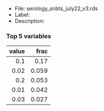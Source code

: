 

* File: serology_snbts_july22_v3.rds
* Label: 
* Description: 

### Top 5 variables
|   value |   frac |
|--------:|-------:|
|    0.1  |  0.17  |
|    0.02 |  0.059 |
|    0.2  |  0.053 |
|    0.01 |  0.042 |
|    0.03 |  0.027 |
        
